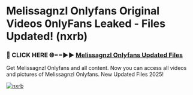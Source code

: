 # Melissagnzl Onlyfans Original Videos 0nlyFans Leaked - Files Updated! (nxrb)

<h3>🔴 CLICK HERE 🌐==►► <a href="https://tinyurl.com/ehrbuxhb" rel="nofollow">Melissagnzl Onlyfans Updated Files</a></h3>

Get Melissagnzl Onlyfans and all content. Now you can access all videos and pictures of Melissagnzl Onlyfans. New Updated Files 2025!

[![nxrb](https://i.imgur.com/lVYEuWS.gif)](https://tinyurl.com/ehrbuxhb)
